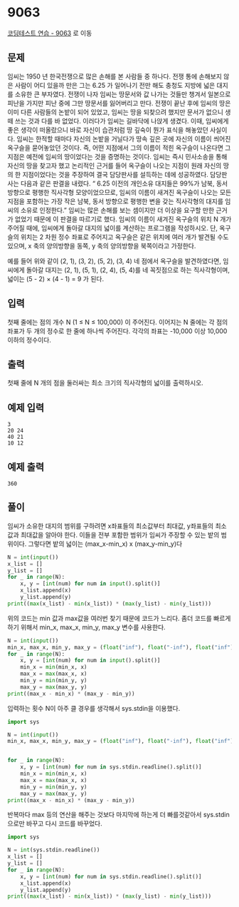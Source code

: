 # 9063

[코딩테스트 연습 - 9063][1] 로 이동

## 문제

임씨는 1950 년 한국전쟁으로 많은 손해를 본 사람들 중 하나다. 전쟁 통에 손해보지 않은 사람이 어디 있을까 만은 그는 6.25 가 일어나기 전만 해도 충청도 지방에 넓은 대지를 소유한 큰 부자였다. 전쟁이 나자 임씨는 땅문서와 값 나가는 것들만 챙겨서 일본으로 피난을 가지만 피난 중에 그만 땅문서를 잃어버리고 만다. 전쟁이 끝난 후에 임씨의 땅은 이미 다른 사람들의 논밭이 되어 있었고, 임씨는 땅을 되찾으려 했지만 문서가 없으니 생떼 쓰는 것과 다를 바 없었다. 이러다가 임씨는 길바닥에 나앉게 생겼다.
이때, 임씨에게 좋은 생각이 떠올랐으니 바로 자신이 습관처럼 땅 깊숙이 뭔가 표식을 해놓았던 사실이다. 임씨는 한적할 때마다 자신의 논밭을 거닐다가 땅속 깊은 곳에 자신의 이름이 씌어진 옥구슬을 묻어놓았던 것이다. 즉, 어떤 지점에서 그의 이름이 적힌 옥구슬이 나온다면 그 지점은 예전에 임씨의 땅이었다는 것을 증명하는 것이다.
임씨는 즉시 민사소송을 통해 자신의 땅을 찾고자 했고 논리적인 근거를 들어 옥구슬이 나오는 지점이 원래 자신의 땅의 한 지점이었다는 것을 주장하여 결국 담당판사를 설득하는 데에 성공하였다. 담당판사는 다음과 같은 판결을 내렸다. “ 6.25 이전의 개인소유 대지들은 99%가 남북, 동서 방향으로 평행한 직사각형 모양이었으므로, 임씨의 이름이 새겨진 옥구슬이 나오는 모든 지점을 포함하는 가장 작은 남북, 동서 방향으로 평행한 변을 갖는 직사각형의 대지를 임씨의 소유로 인정한다.” 임씨는 많은 손해를 보는 셈이지만 더 이상을 요구할 만한 근거가 없었기 때문에 이 판결을 따르기로 했다.
임씨의 이름이 새겨진 옥구슬의 위치 N 개가 주어질 때에, 임씨에게 돌아갈 대지의 넓이를 계산하는 프로그램을 작성하시오. 단, 옥구슬의 위치는 2 차원 정수 좌표로 주어지고 옥구슬은 같은 위치에 여러 개가 발견될 수도 있으며, x 축의 양의방향을 동쪽, y 축의 양의방향을 북쪽이라고 가정한다.

예를 들어 위와 같이 (2, 1), (3, 2), (5, 2), (3, 4) 네 점에서 옥구슬을 발견하였다면, 임씨에게 돌아갈 대지는 (2, 1), (5, 1), (2, 4), (5, 4)를 네 꼭짓점으로 하는 직사각형이며, 넓이는 (5 - 2) × (4 - 1) = 9 가 된다.

## 입력

첫째 줄에는 점의 개수 N (1 ≤ N ≤ 100,000) 이 주어진다. 이어지는 N 줄에는 각 점의 좌표가 두 개의 정수로 한 줄에 하나씩 주어진다. 각각의 좌표는 -10,000 이상 10,000 이하의 정수이다.

## 출력

첫째 줄에 N 개의 점을 둘러싸는 최소 크기의 직사각형의 넓이를 출력하시오.

## 예제 입력

```
3
20 24
40 21
10 12

```

## 예제 출력

```
360

```

## 풀이

임씨가 소유한 대지의 범위를 구하려면 x좌표들의 최소값부터 최대값, y좌표들의 최소값과 최대값을 알아야 한다.
이들을 전부 포함한 범위가 임씨가 주장할 수 있는 밭의 범위이다.
그렇다면 밭의 넓이는 (max_x-min_x) x (max_y-min_y)다

```python
N = int(input())
x_list = []
y_list = []
for _ in range(N):
    x, y = [int(num) for num in input().split()]
    x_list.append(x)
    y_list.append(y)
print((max(x_list) - min(x_list)) * (max(y_list) - min(y_list)))

```

위의 코드는 min 값과 max값을 여러번 찾기 때문에 코드가 느리다.
좀더 코드를 빠르게 하기 위해서 min_x, max_x, min_y, max_y 변수를 사용한다.

```python
N = int(input())
min_x, max_x, min_y, max_y = (float("inf"), float("-inf"), float("inf"), float("-inf"))
for _ in range(N):
    x, y = [int(num) for num in input().split()]
    min_x = min(min_x, x)
    max_x = max(max_x, x)
    min_y = min(min_y, y)
    max_y = max(max_y, y)
print((max_x - min_x) * (max_y - min_y))

```

입력하는 횟수 N이 아주 클 경우를 생각해서 sys.stdin을 이용했다.

```python
import sys

N = int(input())
min_x, max_x, min_y, max_y = (float("inf"), float("-inf"), float("inf"), float("-inf"))


for _ in range(N):
    x, y = [int(num) for num in sys.stdin.readline().split()]
    min_x = min(min_x, x)
    max_x = max(max_x, x)
    min_y = min(min_y, y)
    max_y = max(max_y, y)
print((max_x - min_x) * (max_y - min_y))

```

반복마다 max 등의 연산을 해주는 것보다 마지막에 하는게 더 빠를것같아서 sys.stdin으로만 바꾸고 다시 코드를 바꾸었다.

```python
import sys

N = int(sys.stdin.readline())
x_list = []
y_list = []
for _ in range(N):
    x, y = [int(num) for num in sys.stdin.readline().split()]
    x_list.append(x)
    y_list.append(y)
print((max(x_list) - min(x_list)) * (max(y_list) - min(y_list)))

```

[1]: https://www.acmicpc.net/problem/9063
